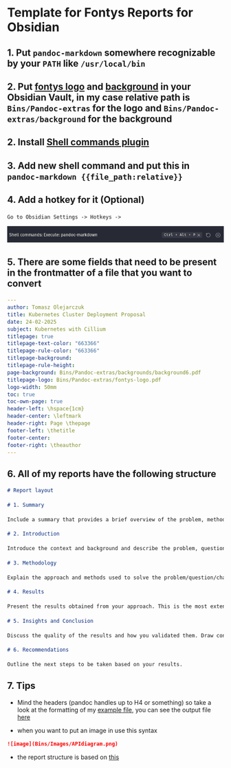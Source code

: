 # Template for Fontys Reports for Obsidian

## 1. Put `pandoc-markdown` somewhere recognizable by your `PATH` like `/usr/local/bin`

## 2. Put [fontys logo](fontys-logo.pdf) and [background](background6.pdf) in your Obsidian Vault, in my case relative path is `Bins/Pandoc-extras` for the logo and `Bins/Pandoc-extras/background` for the background

## 2. Install [Shell commands plugin](obsidian://show-plugin?id=obsidian-shellcommands)

## 3. Add new shell command and put this in `pandoc-markdown {{file_path:relative}}`

## 4. Add a hotkey for it (Optional)

`Go to Obsidian Settings -> Hotkeys -> `

![alt text](obsidian-hotkey.png)

## 5. There are some fields that need to be present in the frontmatter of a file that you want to convert

```yaml
---
author: Tomasz Olejarczuk
title: Kubernetes Cluster Deployment Proposal
date: 24-02-2025
subject: Kubernetes with Cillium
titlepage: true
titlepage-text-color: "663366"
titlepage-rule-color: "663366"
titlepage-background: 
titlepage-rule-height: 
page-background: Bins/Pandoc-extras/backgrounds/background6.pdf
titlepage-logo: Bins/Pandoc-extras/fontys-logo.pdf
logo-width: 50mm
toc: true
toc-own-page: true
header-left: \hspace{1cm}
header-center: \leftmark
header-right: Page \thepage
footer-left: \thetitle
footer-center: 
footer-right: \theauthor
---
```

## 6. All of my reports have the following structure

```md
# Report layout

# 1. Summary

Include a summary that provides a brief overview of the problem, method, results, and conclusion.

# 2. Introduction

Introduce the context and background and describe the problem, question, or challenge.
   
# 3. Methodology

Explain the approach and methods used to solve the problem/question/challenge.
   
# 4. Results

Present the results obtained from your approach. This is the most extensive part of your report.
   
# 5. Insights and Conclusion

Discuss the quality of the results and how you validated them. Draw conclusions based on your findings.
   
# 6. Recommendations

Outline the next steps to be taken based on your results.
```

## 7. Tips

- Mind the headers (pandoc handles up to H4 or something) so take a look at the formatting of my [example file](example_file.md), you can see the output file [here](example_file.pdf)

- when you want to put an image in use this syntax

```md
![image](Bins/Images/APIdiagram.png)
```

- the report structure is based on [this](https://welgeen.nl/doc/)